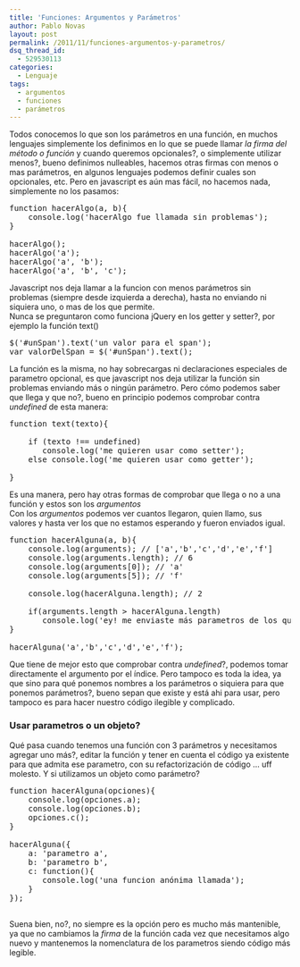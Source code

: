 ```yaml
---
title: 'Funciones: Argumentos y Parámetros'
author: Pablo Novas
layout: post
permalink: /2011/11/funciones-argumentos-y-parametros/
dsq_thread_id:
  - 529530113
categories:
  - Lenguaje
tags:
  - argumentos
  - funciones
  - parámetros
---
```

Todos conocemos lo que son los parámetros en una función, en muchos lenguajes simplemente los definimos en lo que se puede llamar *la firma del método o función* y cuando queremos opcionales?, o simplemente utilizar menos?, bueno definimos nulleables, hacemos otras firmas con menos o mas parámetros, en algunos lenguajes podemos definir cuales son opcionales, etc. Pero en javascript es aún mas fácil, no hacemos nada, simplemente no los pasamos:

<pre class="brush: jscript; title: ; notranslate" title="">function hacerAlgo(a, b){
    console.log('hacerAlgo fue llamada sin problemas');
}

hacerAlgo();
hacerAlgo('a');
hacerAlgo('a', 'b');
hacerAlgo('a', 'b', 'c');
</pre>

Javascript nos deja llamar a la funcion con menos parámetros sin problemas (siempre desde izquierda a derecha), hasta no enviando ni siquiera uno, o mas de los que permite.  
Nunca se preguntaron como funciona jQuery en los getter y setter?, por ejemplo la función text()  
<!--more-->

<pre class="brush: jscript; title: ; notranslate" title="">$('#unSpan').text('un valor para el span');
var valorDelSpan = $('#unSpan').text();
</pre>

La función es la misma, no hay sobrecargas ni declaraciones especiales de parametro opcional, es que javascript nos deja utilizar la función sin problemas enviando más o ningún parámetro. Pero cómo podemos saber que llega y que no?, bueno en principio podemos comprobar contra *undefined* de esta manera:

<pre class="brush: jscript; title: ; notranslate" title="">function text(texto){

    if (texto !== undefined) 
       console.log('me quieren usar como setter');
    else console.log('me quieren usar como getter');

}
</pre>

Es una manera, pero hay otras formas de comprobar que llega o no a una función y estos son los *argumentos*  
Con los *argumentos* podemos ver cuantos llegaron, quien llamo, sus valores y hasta ver los que no estamos esperando y fueron enviados igual.

<pre class="brush: jscript; title: ; notranslate" title="">function hacerAlguna(a, b){
    console.log(arguments); // ['a','b','c','d','e','f']
    console.log(arguments.length); // 6
    console.log(arguments[0]); // 'a'
    console.log(arguments[5]); // 'f'

    console.log(hacerAlguna.length); // 2

    if(arguments.length &gt; hacerAlguna.length)
       console.log('ey! me enviaste más parametros de los que tengo!');
}

hacerAlguna('a','b','c','d','e','f');
</pre>

Que tiene de mejor esto que comprobar contra *undefined*?, podemos tomar directamente el argumento por el índice. Pero tampoco es toda la idea, ya que sino para qué ponemos nombres a los parámetros o siquiera para que ponemos parámetros?, bueno sepan que existe y está ahi para usar, pero tampoco es para hacer nuestro código ilegible y complicado.

### Usar parametros o un objeto?

Qué pasa cuando tenemos una función con 3 parámetros y necesitamos agregar uno más?, editar la función y tener en cuenta el código ya existente para que admita ese parametro, con su refactorización de código &#8230; uff molesto. Y si utilizamos un objeto como parámetro?

<pre class="brush: jscript; title: ; notranslate" title="">function hacerAlguna(opciones){
    console.log(opciones.a);
    console.log(opciones.b);
    opciones.c(); 
}

hacerAlguna({
    a: 'parametro a',
    b: 'parametro b',
    c: function(){
       console.log('una funcion anónima llamada');
    }
});

</pre>

Suena bien, no?, no siempre es la opción pero es mucho más mantenible, ya que no cambiamos la *firma* de la función cada vez que necesitamos algo nuevo y mantenemos la nomenclatura de los parametros siendo código más legible.